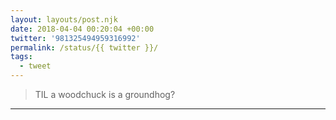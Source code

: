 ```yaml
---
layout: layouts/post.njk
date: 2018-04-04 00:20:04 +00:00
twitter: '981325494959316992'
permalink: /status/{{ twitter }}/
tags: 
  - tweet
---
```


> TIL a woodchuck is a groundhog?

---
